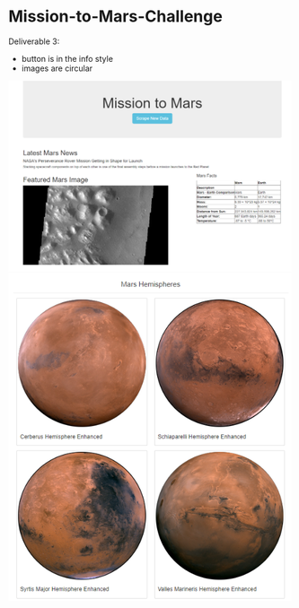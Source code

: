 # Mission-to-Mars-Challenge
Deliverable 3:
- button is in the info style
- images are circular

![](/image_top.png)
![](/image_bottom.png)